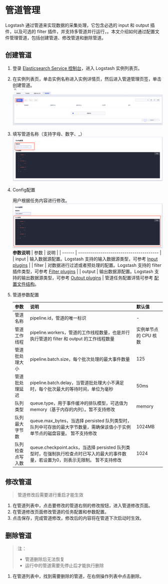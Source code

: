 # 管道管理
Logstash 通过管道来实现数据的采集处理，它包含必选的 input 和 output 插件，以及可选的 filter 插件，并支持多管道并行运行，。本文介绍如何通过配置文件管理管道，包括创建管道、修改管道和删除管道。

## 创建管道
1. 登录 [Elasticsearch Service 控制台](https://console.ucloud.cn/ues/ulogstash)，进入 Logstash 实例列表页。

2. 在实例列表页，单击实例名称进入实例详情页，然后进入管道管理页签，单击创建管道。
![创建管道1](/logstash/images/create_ulogstash_pipeline_1.png)

3. 填写管道名称（支持字母、数字、_）
![创建管道2](/logstash/images/create_ulogstash_pipeline_2.png)

4.  Config配置

    用户根据任务内容进行修改。
    ![创建管道3](/logstash/images/create_ulogstash_pipeline_3.png)
    **参数说明**
    | 参数   | 说明                                     |
    | ------ | ---------------------------------------- |
    | input  | 输入数据源配置。Logstash 支持的输入数据源类型，可参考 [Input plugins](https://www.elastic.co/guide/en/logstash/7.10/input-plugins.html) |
    | filter | 对数据进行过滤或者预处理的配置。Logstash 支持的 filter 插件类型，可参考 [Filter plugins](https://www.elastic.co/guide/en/logstash/7.10/filter-plugins.html) |
    | output | 输出数据源配置。Logstash 支持的输出数据源类型，可参考 [Output plugins](https://www.elastic.co/guide/en/logstash/7.10/output-plugins.html) |
    管道任务配置详情可参考 [配置文件结构](https://www.elastic.co/guide/en/logstash/7.10/configuration-file-structure.html)。

5. 管道参数配置

    | 参数              | 说明                                                      | 默认值     |
    | ----------------- | --------------------------------------------------------- | ---------- |
    | 管道名称           | pipeline.id，管道的唯一标识                                | -          |
    | 管道工作线程     | pipeline.workers，管道的工作线程数量，也是并行执行管道的 filter 和 output 的工作线程数量 | 实例单节点的 CPU 核数 |
    | 管道批处理大小   | pipeline.batch.size，每个批次处理的最大事件数量           | 125        |
    | 管道批处理延迟   | pipeline.batch.delay，当管道批处理大小不满足时，每个批次最大的等待时间，单位为毫秒 | 50ms       |
    | 队列类型          | queue.type，用于事件缓冲的排队模型，可选值为 memory（基于内存的内列）。暂不支持修改 | memory     |
    | 队列最大字节数   | queue.max_bytes，当选择 persisted 队列类型时，队列中可存放的最大字节数量，需确保该值小于实例单节点的磁盘容量。 暂不支持修改 | 1024MB     |
    | 队列检查点写入数 | queue.checkpoint.acks，当选择 persisted 队列类型时，在强制执行检查点时已写入的最大的事件数量，若设置为0，则表示无限制。 暂不支持修改 | 1024       |

## 修改管道
> 管道修改后需要进行重启才能生效

1. 在管道列表中，点击要修改的管道右侧的修改按钮，进入管道修改页面。
2. 在管道修改页面修改管道的任务配置和参数配置。
3. 点击保存，完成管道修改，修改后的内容将在管道下次启动时生效。

## 删除管道
> 注：
> - 管道删除后无法恢复
> - 运行中的管道需要先停止后才能执行删除

1. 在管道列表中，找到需要删除的管道，在右侧操作列表中点击删除。